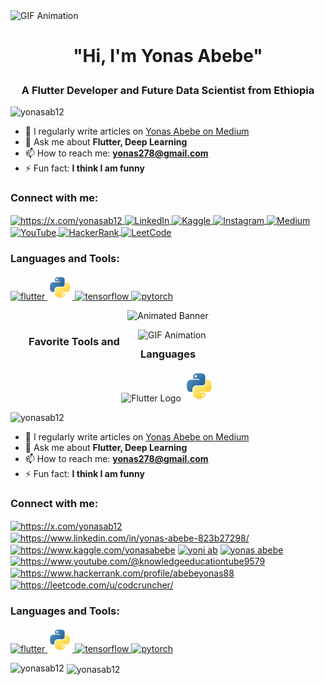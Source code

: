 
<p>
  <img align="center" src="https://vondy.com/deliverable/1f7e2bd1-9ccd-452c-9cf0-a7cec4245a98" alt="GIF Animation" ,hight="300",width="500"/>
</p>
<h1 align="center">
  
"Hi, I'm Yonas Abebe" 
</h1>
<h3 align="center">A Flutter Developer and Future Data Scientist from Ethiopia</h3>

<p align="left">
  <img src="https://komarev.com/ghpvc/?username=yonasab12&label=Profile%20views&color=0e75b6&style=flat" alt="yonasab12" />
</p>

- 📝 I regularly write articles on [Yonas Abebe on Medium](https://medium.com/@yonasabebe)  
- 💬 Ask me about **Flutter, Deep Learning**  
- 📫 How to reach me: **yonas278@gmail.com**  
- ⚡ Fun fact: **I think I am funny**  

<h3 align="left">Connect with me:</h3>
<p align="left">
  <a href="https://twitter.com/yonasab12" target="_blank">
    <img align="center" src="https://raw.githubusercontent.com/rahuldkjain/github-profile-readme-generator/master/src/images/icons/Social/twitter.svg" alt="https://x.com/yonasab12" height="30" width="40" />
  </a>
  <a href="https://linkedin.com/in/yonas-abebe-823b27298/" target="_blank">
    <img align="center" src="https://raw.githubusercontent.com/rahuldkjain/github-profile-readme-generator/master/src/images/icons/Social/linked-in-alt.svg" alt="LinkedIn" height="30" width="40" />
  </a>
  <a href="https://kaggle.com/yonasabebe" target="_blank">
    <img align="center" src="https://raw.githubusercontent.com/rahuldkjain/github-profile-readme-generator/master/src/images/icons/Social/kaggle.svg" alt="Kaggle" height="30" width="40" />
  </a>
  <a href="https://instagram.com/yoniab" target="_blank">
    <img align="center" src="https://raw.githubusercontent.com/rahuldkjain/github-profile-readme-generator/master/src/images/icons/Social/instagram.svg" alt="Instagram" height="30" width="40" />
  </a>
  <a href="https://medium.com/@yonasabebe" target="_blank">
    <img align="center" src="https://raw.githubusercontent.com/rahuldkjain/github-profile-readme-generator/master/src/images/icons/Social/medium.svg" alt="Medium" height="30" width="40" />
  </a>
  <a href="https://www.youtube.com/@knowledgeeducationtube9579" target="_blank">
    <img align="center" src="https://raw.githubusercontent.com/rahuldkjain/github-profile-readme-generator/master/src/images/icons/Social/youtube.svg" alt="YouTube" height="30" width="40" />
  </a>
  <a href="https://www.hackerrank.com/profile/abebeyonas88" target="_blank">
    <img align="center" src="https://raw.githubusercontent.com/rahuldkjain/github-profile-readme-generator/master/src/images/icons/Social/hackerrank.svg" alt="HackerRank" height="30" width="40" />
  </a>
  <a href="https://leetcode.com/u/codcruncher/" target="_blank">
    <img align="center" src="https://raw.githubusercontent.com/rahuldkjain/github-profile-readme-generator/master/src/images/icons/Social/leet-code.svg" alt="LeetCode" height="30" width="40" />
  </a>
</p>

<h3 align="left">Languages and Tools:</h3>
<p align="left">
  <a href="https://flutter.dev" target="_blank">
    <img src="https://www.vectorlogo.zone/logos/flutterio/flutterio-icon.svg" alt="flutter" width="40" height="40"/>
  </a>
  <a href="https://python.org" target="_blank">
    <img src="https://raw.githubusercontent.com/devicons/devicon/master/icons/python/python-original.svg" alt="python" width="40" height="40"/>
  </a>
  <a href="https://www.tensorflow.org" target="_blank">
    <img src="https://www.vectorlogo.zone/logos/tensorflow/tensorflow-icon.svg" alt="tensorflow" width="40" height="40"/>
  </a>
  <a href="https://pytorch.org/" target="_blank">
    <img src="https://www.vectorlogo.zone/logos/pytorch/pytorch-icon.svg" alt="pytorch" width="40" height="40"/>
  </a>
</p>

<p align="center">
  <img src="https://i.pinimg.com/originals/91/22/d3/9122d3404854fd9c0fb9b6de760cc296.gif" alt="Animated Banner" width="400" />
</p>



<p>
  <img align="right" src="https://media.giphy.com/media/Y4ak9Ki2GZCbJxAnJD/giphy.gif" alt="GIF Animation" width="300"/>
</p>



<h3 align="center">Favorite Tools and Languages</h3>
<p align="center">
  
  <img src="https://www.vectorlogo.zone/logos/flutterio/flutterio-icon.svg" alt="Flutter Logo" width="50" />
  <img src="https://raw.githubusercontent.com/devicons/devicon/master/icons/python/python-original.svg" alt="Python Logo" width="50" />
</p>




<p align="left"> <img src="https://komarev.com/ghpvc/?username=yonasab12&label=Profile%20views&color=0e75b6&style=flat" alt="yonasab12" /> </p>

- 📝 I regularly write articles on [Yonas Abebe on Medium](https://medium.com/@yonasabebe)
- 💬 Ask me about **Flutter, Deep Learning**
- 📫 How to reach me: **yonas278@gmail.com**
- ⚡ Fun fact: **I think I am funny**

<h3 align="left">Connect with me:</h3>
<p align="left">
<a href="https://twitter.com/yonasab12" target="blank"><img align="center" src="https://raw.githubusercontent.com/rahuldkjain/github-profile-readme-generator/master/src/images/icons/Social/twitter.svg" alt="https://x.com/yonasab12" height="30" width="40" /></a>
<a href="https://linkedin.com/in/yonas-abebe-823b27298/" target="blank"><img align="center" src="https://raw.githubusercontent.com/rahuldkjain/github-profile-readme-generator/master/src/images/icons/Social/linked-in-alt.svg" alt="https://www.linkedin.com/in/yonas-abebe-823b27298/" height="30" width="40" /></a>
<a href="https://kaggle.com/yonasabebe" target="blank"><img align="center" src="https://raw.githubusercontent.com/rahuldkjain/github-profile-readme-generator/master/src/images/icons/Social/kaggle.svg" alt="https://www.kaggle.com/yonasabebe" height="30" width="40" /></a>
<a href="https://instagram.com/yoniab" target="blank"><img align="center" src="https://raw.githubusercontent.com/rahuldkjain/github-profile-readme-generator/master/src/images/icons/Social/instagram.svg" alt="yoni ab" height="30" width="40" /></a>
<a href="https://medium.com/@yonasabebe" target="blank"><img align="center" src="https://raw.githubusercontent.com/rahuldkjain/github-profile-readme-generator/master/src/images/icons/Social/medium.svg" alt="yonas abebe" height="30" width="40" /></a>
<a href="https://www.youtube.com/@knowledgeeducationtube9579" target="blank"><img align="center" src="https://raw.githubusercontent.com/rahuldkjain/github-profile-readme-generator/master/src/images/icons/Social/youtube.svg" alt="https://www.youtube.com/@knowledgeeducationtube9579" height="30" width="40" /></a>
<a href="https://www.hackerrank.com/profile/abebeyonas88" target="blank"><img align="center" src="https://raw.githubusercontent.com/rahuldkjain/github-profile-readme-generator/master/src/images/icons/Social/hackerrank.svg" alt="https://www.hackerrank.com/profile/abebeyonas88" height="30" width="40" /></a>
<a href="https://leetcode.com/u/codcruncher/" target="blank"><img align="center" src="https://raw.githubusercontent.com/rahuldkjain/github-profile-readme-generator/master/src/images/icons/Social/leet-code.svg" alt="https://leetcode.com/u/codcruncher/" height="30" width="40" /></a>
</p>

<h3 align="left">Languages and Tools:</h3>
<p align="left">
  <!-- Add icons for tools you work with -->
  <a href="https://flutter.dev" target="_blank" rel="noreferrer"> <img src="https://www.vectorlogo.zone/logos/flutterio/flutterio-icon.svg" alt="flutter" width="40" height="40"/> </a>
  <a href="https://python.org" target="_blank" rel="noreferrer"> <img src="https://raw.githubusercontent.com/devicons/devicon/master/icons/python/python-original.svg" alt="python" width="40" height="40"/> </a>
  <a href="https://www.tensorflow.org" target="_blank" rel="noreferrer"> <img src="https://www.vectorlogo.zone/logos/tensorflow/tensorflow-icon.svg" alt="tensorflow" width="40" height="40"/> </a>
  <a href="https://pytorch.org/" target="_blank" rel="noreferrer"> <img src="https://www.vectorlogo.zone/logos/pytorch/pytorch-icon.svg" alt="pytorch" width="40" height="40"/> </a>
</p>

<p><img align="left" src="https://github-readme-stats.vercel.app/api/top-langs?username=yonasab12&show_icons=true&locale=en&layout=compact" alt="yonasab12" /></p>
<p>&nbsp;<img align="center" src="https://github-readme-stats.vercel.app/api?username=yonasab12&show_icons=true&locale=en" alt="yonasab12" /></p>

